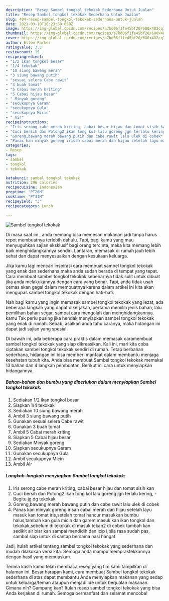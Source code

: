 ```yaml
---
description: "Resep Sambel tongkol tekokak Sederhana Untuk Jualan"
title: "Resep Sambel tongkol tekokak Sederhana Untuk Jualan"
slug: 404-resep-sambel-tongkol-tekokak-sederhana-untuk-jualan
date: 2021-03-10T18:23:50.658Z
image: https://img-global.cpcdn.com/recipes/a7bd06f1fe45bf20/680x482cq70/sambel-tongkol-tekokak-foto-resep-utama.jpg
thumbnail: https://img-global.cpcdn.com/recipes/a7bd06f1fe45bf20/680x482cq70/sambel-tongkol-tekokak-foto-resep-utama.jpg
cover: https://img-global.cpcdn.com/recipes/a7bd06f1fe45bf20/680x482cq70/sambel-tongkol-tekokak-foto-resep-utama.jpg
author: Ellen Parker
ratingvalue: 3.3
reviewcount: 15
recipeingredient:
- "1/2 ikan tongkol besar"
- "1/4 tekokak"
- "10 siung bawang merah"
- "3 siung bawang putih"
- "sesuai selera Cabe rawit"
- "3 buah tomat"
- "5 Cabai merah kriting"
- "5 Cabai hijau besar"
- " Minyak goreng"
- "secukupnya Garam"
- "secukupnya Gula"
- "secukupnya Micin"
- " Air"
recipeinstructions:
- "Iris serong cabe merah kriting, cabai besar hijau dan tomat sisih kan"
- "Cuci bersih dan Potong2 ikan tong kol lalu goreng jgn terlalu kering, Begitu jg dg tekokak"
- "Goreng,bawang merah bawang putih dan cabe rawit lalu ulek di cobek"
- "Panas kan minyak goreng irisan cabai merah dan hijau setelah layu masuk kan tomat iris,setelah tomat hancur masukkan bumbu halus,tambah kan gula micin dan garem,masuk kan ikan tongkol dan tekokak,sebelum di tekokak di masuk tekan2 di cobek tambah kan sedikit air biar kan sampai mendidih dan icip i,bila rasa sudah pas, sambal siap untuk di santap bersama nasi hangat"
categories:
- Resep
tags:
- sambel
- tongkol
- tekokak

katakunci: sambel tongkol tekokak 
nutrition: 296 calories
recipecuisine: Indonesian
preptime: "PT26M"
cooktime: "PT31M"
recipeyield: "3"
recipecategory: Lunch

---
```



![Sambel tongkol tekokak](https://img-global.cpcdn.com/recipes/a7bd06f1fe45bf20/680x482cq70/sambel-tongkol-tekokak-foto-resep-utama.jpg)

Di masa  saat ini , anda memang bisa memesan makanan jadi tanpa harus repot membuatnya terlebih dahulu. Tapi, bagi kamu yang mau menyuguhkan sajian eksklusif bagi orang tercinta, maka kita memang lebih baik menghidangkannya sendiri. Lantaran, memasak di rumah jauh lebih sehat dan dapat menyesuaikan dengan kesukaan keluarga.

Jika kamu lagi mencari inspirasi cara membuat sambel tongkol tekokak yang enak dan sederhana,maka anda sudah berada di tempat yang tepat. Cara membuat sambel tongkol tekokak  sebenarnya tidak sulit untuk dibuat jika anda melakukannya dengan cara yang benar. Tapi, anda tidak usah cemas akan gagal dalam membuatnya 
karena dalam artikel ini kita akan mengupas sambel tongkol tekokak dengan hati-hati.  



Nah bagi kamu yang ingin memasak sambel tongkol tekokak yang lezat, ada beberapa langkah yang dapat dikerjakan, pertama memilih jenis bahan, lalu pemilihan bahan segar, sampai cara mengolah dan menghidangkannya. kamu Tak perlu pusing jika hendak menyiapkan sambel tongkol tekokak yang enak di rumah. Sebab, asalkan anda  tahu caranya, maka hidangan ini dapat jadi sajian yang spesial.

Di bawah ini, ada beberapa cara praktis  dalam memasak caramembuat sambel tongkol tekokak yang siap dikreasikan. Kali ini, mari kita coba ciptakan sambel tongkol tekokak sendiri di rumah. Tetap berbahan sederhana, hidangan ini bisa memberi manfaat dalam membantu menjaga kesehatan tubuh kita. Anda bisa membuat Sambel tongkol tekokak memakai 13 bahan dan 4 langkah pembuatan. Berikut ini cara untuk menyiapkan hidangannya.

<!--inarticleads1-->

##### Bahan-bahan dan bumbu yang diperlukan dalam menyiapkan Sambel tongkol tekokak:

1. Sediakan 1/2 ikan tongkol besar
1. Siapkan 1/4 tekokak
1. Sediakan 10 siung bawang merah
1. Ambil 3 siung bawang putih
1. Gunakan sesuai selera Cabe rawit
1. Gunakan 3 buah tomat
1. Ambil 5 Cabai merah kriting
1. Siapkan 5 Cabai hijau besar
1. Sediakan  Minyak goreng
1. Siapkan secukupnya Garam
1. Gunakan secukupnya Gula
1. Ambil secukupnya Micin
1. Ambil  Air




<!--inarticleads2-->

##### Langkah-langkah menyiapkan Sambel tongkol tekokak:

1. Iris serong cabe merah kriting, cabai besar hijau dan tomat sisih kan
1. Cuci bersih dan Potong2 ikan tong kol lalu goreng jgn terlalu kering, - Begitu jg dg tekokak
1. Goreng,bawang merah bawang putih dan cabe rawit lalu ulek di cobek
1. Panas kan minyak goreng irisan cabai merah dan hijau setelah layu masuk kan tomat iris,setelah tomat hancur masukkan bumbu halus,tambah kan gula micin dan garem,masuk kan ikan tongkol dan tekokak,sebelum di tekokak di masuk tekan2 di cobek tambah kan sedikit air biar kan sampai mendidih dan icip i,bila rasa sudah pas, sambal siap untuk di santap bersama nasi hangat




Jadi, itulah artikel tentang  sambel tongkol tekokak  yang sederhana dan mudah dilakukan versi kita. Semoga anda mampu mempraktekkannya dengan hasil yang memuaskan. 

Terima kasih kamu telah membaca resep yang tim kami tampilkan di halaman ini. Besar harapan kami, cara membuat  Sambel tongkol tekokak sederhana di atas dapat membantu Anda menyiapkan makanan yang sedap untuk keluarga/teman ataupun menjadi ide untuk berjualan makanan. Gimana nih? Gampang kan? Itulah resep sambel tongkol tekokak yang bisa Anda kerjakan di rumah. Semoga bermanfaat dan selamat mencoba!

